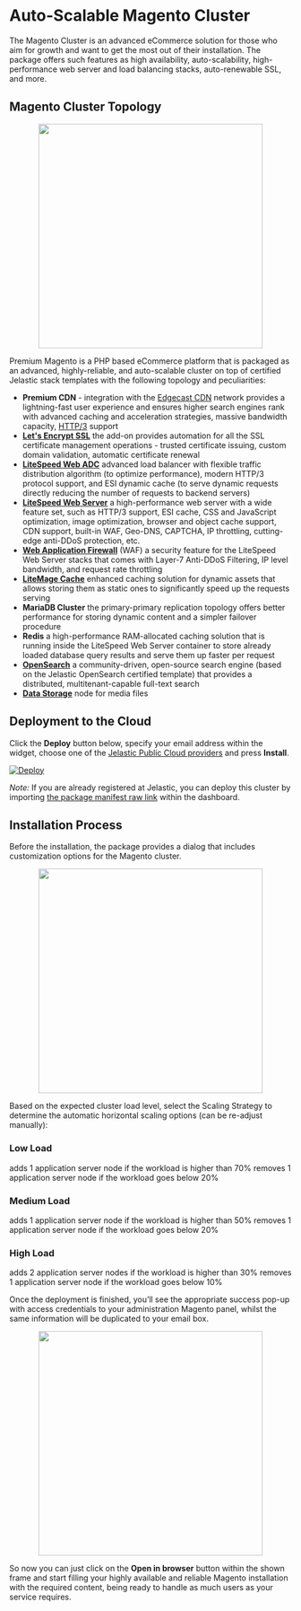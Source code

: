 # Auto-Scalable Magento Cluster

The Magento Cluster is an advanced eCommerce solution for those who aim for growth and want to get the most out of their installation. The package offers such features as high availability, auto-scalability, high-performance web server and load balancing stacks, auto-renewable SSL, and more.

## Magento Cluster Topology

<p align="center"> 
<img src="https://github.com/jelastic-jps/magento-cluster/blob/v2.2.0/images/magento-topology-v2.png" width="400">
</p>

Premium Magento is a PHP based eCommerce platform that is packaged as an advanced, highly-reliable, and auto-scalable cluster on top of certified Jelastic stack templates with the following topology and peculiarities:
- **Premium CDN** - integration with the [Edgecast CDN](https://jelastic.com/blog/enterprise-cdn-verizon-integration/) network provides a lightning-fast user experience and ensures higher search engines rank with advanced caching and acceleration strategies, massive bandwidth capacity, [HTTP/3](https://docs.jelastic.com/http3/) support
- [**Let's Encrypt SSL**](https://jelastic.com/blog/free-ssl-certificates-with-lets-encrypt/) the add-on provides automation for all the SSL certificate management operations - trusted certificate issuing, custom domain validation, automatic certificate renewal
- [**LiteSpeed Web ADC**](https://docs.jelastic.com/litespeed-web-adc/) advanced load balancer with flexible traffic distribution algorithm (to optimize performance), modern HTTP/3 protocol support, and ESI dynamic cache (to serve dynamic requests directly reducing the number of requests to backend servers) 
- [**LiteSpeed Web Server**](https://docs.jelastic.com/litespeed-web-server/) a high-performance web server with a wide feature set, such as HTTP/3 support, ESI cache, CSS and JavaScript optimization, image optimization, browser and object cache support, CDN support, built-in WAF, Geo-DNS, CAPTCHA, IP throttling, cutting-edge anti-DDoS protection, etc.
- [**Web Application Firewall**](https://www.litespeedtech.com/support/wiki/doku.php/litespeed_wiki:waf) (WAF) a security feature for the LiteSpeed Web Server stacks that comes with Layer-7 Anti-DDoS Filtering, IP level bandwidth, and request rate throttling
- [**LiteMage Cache**](https://www.litespeedtech.com/products/cache-plugins/magento-acceleration) enhanced caching solution for dynamic assets that allows storing them as static ones to significantly speed up the requests serving
- **MariaDB Cluster** the primary-primary replication topology offers better performance for storing dynamic content and a simpler failover procedure
- **Redis** a high-performance RAM-allocated caching solution that is running inside the LiteSpeed Web Server container to store already loaded database query results and serve them up faster per request
- [**OpenSearch**](https://opensearch.org/) a community-driven, open-source search engine (based on the Jelastic OpenSearch certified template) that provides a distributed, multitenant-capable full-text search
- [**Data Storage**](https://docs.jelastic.com/data-storage-container) node for media files

## Deployment to the Cloud
Click the **Deploy** button below, specify your email address within the widget, choose one of the [Jelastic Public Cloud providers](https://jelastic.com/install-application/?manifest=https://raw.githubusercontent.com/jelastic-jps/magento-cluster/v2.2.0/manifest.yml&keys=app.jelastic.eapps.com;app.cloud.hostnet.nl;app.jelastichosting.nl;app.appengine.flow.ch;app.jelasticlw.com.br;app.mircloud.host;app.jcs.opusinteractive.io;app.paas.quarinet.eu) and press **Install**.

[![Deploy](images/deploy-to-jelastic.png)](https://jelastic.com/install-application/?manifest=https://raw.githubusercontent.com/jelastic-jps/magento-cluster/v2.2.0/manifest.yml&keys=app.jelastic.elastx.net;app.milesweb.cloud;app.jelastic.eapps.com;app.jelastic.saveincloud.net&filter=auto_cluster)

*Note:* If you are already registered at Jelastic, you can deploy this cluster by importing [the package manifest raw link](https://raw.githubusercontent.com/jelastic-jps/magento-cluster/v2.2.0/manifest.yml) within the dashboard.

## Installation Process
Before the installation, the package provides a dialog that includes customization options for the Magento cluster.

<p align="center"> 
<img src="https://github.com/jelastic-jps/magento-cluster/blob/master/images/magento-installation.png" width="400">
</p>

Based on the expected cluster load level, select the Scaling Strategy to determine the automatic horizontal scaling options (can be re-adjust manually):
### Low Load
adds 1 application server node if the workload is higher than 70%
removes 1 application server node if the workload goes below 20%
### Medium Load
adds 1 application server node if the workload is higher than 50%
removes 1 application server node if the workload goes below 20%
### High Load
adds 2 application server nodes if the workload is higher than 30%
removes 1 application server node if the workload goes below 10%




Once the deployment is finished, you’ll see the appropriate success pop-up with access credentials to your administration Magento panel, whilst the same information will be duplicated to your email box.

<p align="center"> 
<img src="https://github.com/jelastic-jps/magento-cluster/blob/master/images/magento-successful-install.png" width="400">
</p>

So now you can just click on the **Open in browser** button within the shown frame and start filling your highly available and reliable Magento installation with the required content, being ready to handle as much users as your service requires.
